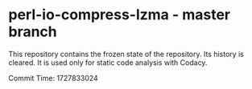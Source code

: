 # perl-io-compress-lzma - master branch

This repository contains the frozen state of the repository.
Its history is cleared. It is used only for static code
analysis with Codacy.

Commit Time: 1727833024